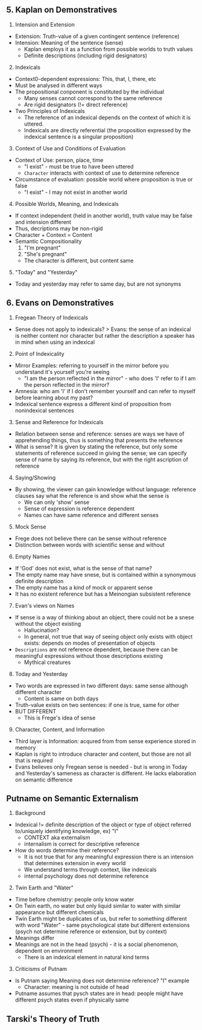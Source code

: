 ## 5. Kaplan on Demonstratives

1. Intension and Extension
* Extension: Truth-value of a given contingent sentence (reference)
* Intension: Meaning of the sentence (sense)
    * Kaplan employs it as a function from possible worlds to truth values
    * Definite descriptions (including rigid designators)

2. Indexicals
* Context0-dependent expressions: This, that, I, there, etc
* Must be analysed in different ways 
* The propositional conponent is constituted by the individual
    * Many senses cannot correspond to the same reference
    * Are rigid designators (!= direct reference)
* Two Principles of Indexicals
    * The reference of an indexical depends on the context of which it is uttered. 
    * Indexicals are directly referential (the proposition expressed by the indexical sentence is a singular proposition)

3. Context of Use and Conditions of Evaluation
* Context of Use: person, place, time   
    * "I exist" - must be true to have been uttered
    * `Character` interacts with context of use to determine reference
* Circumstance of evaluation: possible world where proposition is true or false
    * "I exist" - I may not exist in another world

4. Possible Worlds, Meaning, and Indexicals
* If context independent (held in another world), truth value may be false and intension different
* Thus, decriptions may be non-rigid
* Character + Context = Content
* Semantic Compositionality
    1. "I'm pregnant"
    2. "She's pregnant"
    * The character is different, but content same

5. "Today" and "Yesterday"
* Today and yesterday may refer to same day, but are not synonyms


## 6. Evans on Demonstratives

1. Fregean Theory of Indexicals
* Sense does not apply to indexicals? > Evans: the sense of an indexical is neither content nor character but rather the description a speaker has in mind when using an indexical

2. Point of Indexicality
* Mirror Examples: referring to yourself in the mirror before you understand it's yourself you're seeing
    * "I am the person reflected in the mirror" - who does 'I' refer to if I am the person reflected in the mirror?
* Amnesia: who am 'I' if I don't remember yourself and can refer to myself before learning about my past?
* Indexical sentence express a different kind of proposition from nonindexical sentences

3. Sense and Reference for Indexicals
* Relation between sense and reference: senses are ways we have of apprehending things, thus is something that presents the reference
* What is sense? It is given by stating the reference, but only some statements of reference succeed in giving the sense; we can specify sense of name by saying its reference, but with the right ascription of reference

4. Saying/Showing
* By showing, the viewer can gain knowledge without language: reference clauses say what the reference is and show what the sense is
    * We can only 'show' sense
    * Sense of expression is reference dependent
    * Names can have same reference and different senses

5. Mock Sense
* Frege does not believe there can be sense without reference
* Distinction between words with scientific sense and without

6. Empty Names
* If 'God' does not exist, what is the sense of that name?
* The empty name may have snese, but is contained within a synonymous definite description
* The empty name has a kind of mock or apparent sense
* It has no existent reference but has a Meinongian subsistent reference

7. Evan's views on Names
* If sense is a way of thinking about an object, there could not be a snese without the object existing
    * Hallucination?
    * In general, not true that way of seeing object only exists with object exists: depends on modes of presentation of objects
* `Descriptions` are not reference dependent, because there can be meaningful expressions without those descriptions existing
    * Mythical creatures

8. Today and Yesterday
* Two words are expressed in two different days: same sense although different character
    * Content is same on both days
* Truth-value exists on two sentences: if one is true, same for other
* BUT DIFFERENT
    * This is Frege's idea of sense

9. Character, Content, and Information
* Third layer is Information: acqured from from sense experience stored in memory
* Kaplan is right to introduce character and content, but those are not all that is required
* Evans believes only Fregean sense is needed - but is wrong in Today and Yesterday's sameness as character is different. He lacks elaboration on semantic difference


## Putname on Semantic Externalism

1. Background
* Indexical != definite description of the object or type of object referred to/uniquely identifying knowledge, ex) "I"
    * CONTEXT aka externalism
    * internalism is correct for descriptive reference
* How do words determine their reference?
    * It is not true that for any meaningful expression there is an intension that determines extension in every world
    * We understand terms through context, like indexicals
    * internal psychology does not determine reference

2. Twin Earth and "Water"
* Time before chemistry: people only know water
* On Twin earth, no water but only liquid similar to water with similar appearance but different chemicals
* Twin Earth might be duplicates of us, but refer to something different with word "Water" - same psychological state but different extensions (psych not determine reference or extension, but by context)
* Meanings differ 
* Meanings are not in the head (psych) - it is a social phenomenon, dependent on environment
    * There is an indexical element in natural kind terms

3. Criticisms of Putnam
* Is Putnam saying Meaning does not determine reference? "I" example
    * Character: meaning is not outside of head
* Putname assumes that pysch states are in head: people might have different psych states even if physically same


## Tarski's Theory of Truth